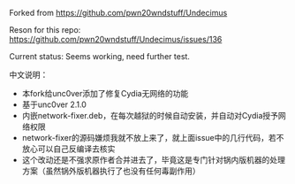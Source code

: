 Forked from https://github.com/pwn20wndstuff/Undecimus

Reson for this repo: https://github.com/pwn20wndstuff/Undecimus/issues/136

Current status: Seems working, need further test.

中文说明：
  - 本fork给unc0ver添加了修复Cydia无网络的功能
  - 基于unc0ver 2.1.0
  - 内嵌network-fixer.deb，在每次越狱的时候自动安装，并自动对Cydia授予网络权限
  - network-fixer的源码嫌烦我就不放上来了，就上面issue中的几行代码，若不放心可以自己反编译去核实
  - 这个改动还是不强求原作者合并进去了，毕竟这是专门针对锅内版机器的处理方案（虽然锅外版机器执行了也没有任何毒副作用）
  
    
  

